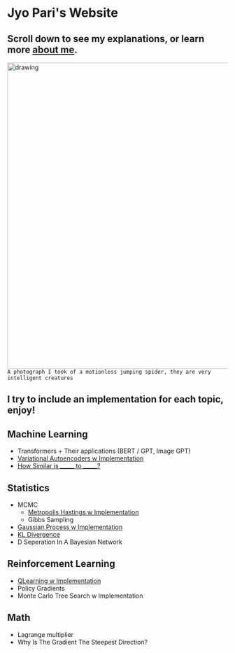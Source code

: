 # Jyo Pari's Website
## Scroll down to see my explanations, or learn more [about me](https://jyopari.github.io/aboutMe).
<img src="https://pbs.twimg.com/media/EbXgy3nX0AASpL2?format=jpg&name=large" alt="drawing" width="700"/> \
`A photograph I took of a motionless jumping spider, they are very intelligent creatures`

## I try to include an implementation for each topic, enjoy!

## Machine Learning
+ Transformers + Their applications (BERT / GPT, Image GPT)
+ [Variational Autoencoders w Implementation](https://jyopari.github.io/VAE)
+ [How Similar is _____ to _____?](https://jyopari.github.io/Similarity)

## Statistics
+ MCMC
  - [Metropolis Hastings  w Implementation](https://jyopari.github.io/MetropolisHastings)
  - Gibbs Sampling
+ [Gaussian Process w Implementation](https://jyopari.github.io/GaussianProcess)
+ [KL Divergence](https://jyopari.github.io/KL)
+ D Seperation In A Bayesian Network 

## Reinforcement Learning
+ [QLearning w Implementation](https://jyopari.github.io/QLearning) 
+ Policy Gradients 
+ Monte Carlo Tree Search w Implementation

## Math
+ Lagrange multiplier
+ Why Is The Gradient The Steepest Direction?
